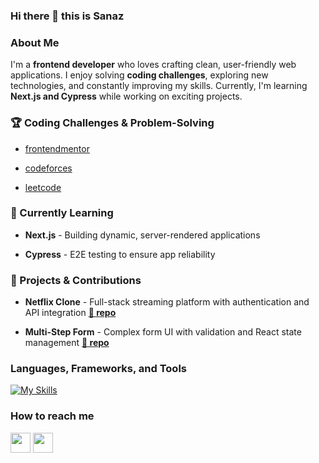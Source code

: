 ### Hi there 👋 this is Sanaz

### About Me

I'm a **frontend developer** who loves crafting clean, user-friendly web applications. I enjoy solving **coding challenges**, exploring new technologies, and constantly improving my skills. Currently, I'm learning **Next.js and Cypress** while working on exciting projects.

### 🏆 Coding Challenges & Problem-Solving

- [frontendmentor](https://www.frontendmentor.io/home)

- [codeforces](https://codeforces.com/profile/sanaz)

- [leetcode](https://leetcode.com/Sanazii/)

### 🌱 Currently Learning

- **Next.js** - Building dynamic, server-rendered applications

- **Cypress** - E2E testing to ensure app reliability

### 🚀 Projects & Contributions

- **Netflix Clone** - Full-stack streaming platform with authentication and API integration **[🔗 repo](<(https://github.com/SanazBHMN/netflix-clone)>)**

- **Multi-Step Form** - Complex form UI with validation and React state management **[🔗 repo](https://github.com/SanazBHMN/multi-step-form)**

### Languages, Frameworks, and Tools

[![My Skills](https://skillicons.dev/icons?i=react,typescript,nextjs,js,jquery,html,css,tailwind,bootstrap,materialui,sass,git,github,vscode,linux&theme=dark)](https://skillicons.dev)

### How to reach me

[<img src="https://www.vectorlogo.zone/logos/linkedin/linkedin-tile.svg" width="32">](https://www.linkedin.com/in/sanaz-bahmani/)
[<img src="https://www.vectorlogo.zone/logos/telegram/telegram-tile.svg" width="32">](http://t.me/sbahmanii)

<!-- [<img src="https://www.vectorlogo.zone/logos/instagram/instagram-tile.svg" width="32">](https://www.instagram.com/sanaz_frontend_journey) -->
